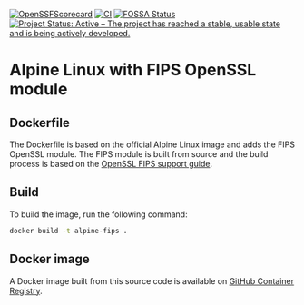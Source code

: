 <!-- markdownlint-disable-next-line first-line-h1 -->
[![OpenSSFScorecard](https://api.securityscorecards.dev/projects/github.com/nginxinc/alpine-fips/badge)](https://api.securityscorecards.dev/projects/github.com/nginxinc/alpine-fips)
[![CI](https://github.com/nginxinc/alpine-fips/actions/workflows/ci.yml/badge.svg)](https://github.com/nginxinc/alpine-fips/actions/workflows/ci.yml)
[![FOSSA Status](https://app.fossa.com/api/projects/custom%2B5618%2Fgithub.com%2Fnginxinc%2Falpine-fips.svg?type=shield)](https://app.fossa.com/projects/custom%2B5618%2Fgithub.com%2Fnginxinc%2Falpine-fips?ref=badge_shield)
[![Project Status: Active – The project has reached a stable, usable state and is being actively developed.](https://www.repostatus.org/badges/latest/active.svg)](https://www.repostatus.org/#active)

# Alpine Linux with FIPS OpenSSL module

## Dockerfile

The Dockerfile is based on the official Alpine Linux image and adds the FIPS OpenSSL module.
The FIPS module is built from source and the build process is based on the [OpenSSL FIPS support guide](https://github.com/openssl/openssl/blob/master/README-FIPS.md).

## Build

To build the image, run the following command:

```bash
docker build -t alpine-fips .
```

## Docker image

A Docker image built from this source code is available on [GitHub Container Registry](https://github.com/nginxinc/alpine-fips/pkgs/container/alpine-fips).
